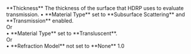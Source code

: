 <tr>
<td>**Thickness**</td>
<td>The thickness of the surface that HDRP uses to evaluate transmission.</td>
<td>&#8226; **Material Type** set to **Subsurface Scattering** and **Transmission** enabled.<br/>Or<br/>&#8226; **Material Type** set to **Transluscent**.<br/>Or<br/>&#8226; **Refraction Model** not set to **None**</td>
<td>1.0</td>
</tr>
